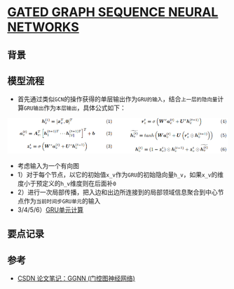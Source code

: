 # [GATED GRAPH SEQUENCE NEURAL NETWORKS](https://arxiv.org/pdf/1511.05493.pdf)

## 背景
## 模型流程
- 首先通过类似`GCN`的操作获得的单层输出作为`GRU的输入`，结合`上一层的隐向量`计算`GRU输出`作为`本层输出`，具体公式如下：

![](ggnn1.png)
- 考虑输入为一个有向图
- 1）对于每个节点，以它的初始值`x_v`作为`GRU`的初始隐向量`h_v`，如果`x_v`的维度小于预定义的`h_v`维度则在后面补`0`
- 2）进行一次局部传播，把入边和出边所连接到的局部领域信息聚合到中心节点作为`当前时间步GRU单元`的输入
- 3/4/5/6）[GRU单元计算](https://github.com/cy69855522/AI-Paper-Drawer/blob/master/sources/papers/5C7571627E797E773040786271637530427560627563757E647164797F7E63306563797E7730425E5E30557E737F7475623D5475737F74756230767F6230436471647963647973717C305D717378797E75304462717E637C7164797F7EBFE673402/README.md)
## 要点记录
## 参考
- [CSDN 论文笔记：GGNN (门控图神经网络)](https://blog.csdn.net/lthirdonel/article/details/89286522)
